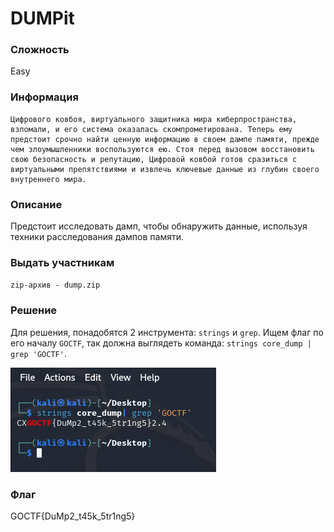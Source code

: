 # DUMPit

### Сложность

Easy

### Информация

```
Цифрового ковбоя, виртуального защитника мира киберпространства, взломали, и его система оказалась скомпрометирована. Теперь ему предстоит срочно найти ценную информацию в своем дампе памяти, прежде чем злоумышленники воспользуются ею. Стоя перед вызовом восстановить свою безопасность и репутацию, Цифровой ковбой готов сразиться с виртуальными препятствиями и извлечь ключевые данные из глубин своего внутреннего мира.
```

### Описание

Предстоит исследовать дамп, чтобы обнаружить данные, используя техники расследования дампов памяти.

### Выдать учаcтникам

`zip-архив - dump.zip`

### Решение

Для решения, понадобятся 2 инструмента: `strings` и `grep`. Ищем флаг по его началу `GOCTF`, так должна выглядеть команда: `strings core_dump | grep 'GOCTF'`.

![The San Juan Mountains are beautiful!](./images/image.png "San Juan Mountains")

### Флаг

GOCTF{DuMp2_t45k_5tr1ng5}
